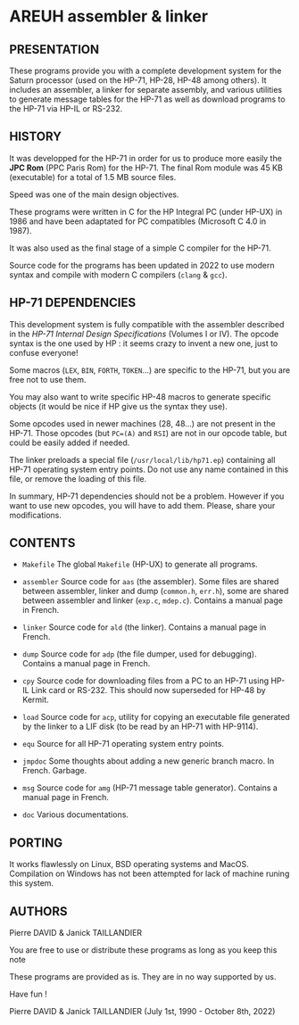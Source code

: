 # AREUH assembler & linker #

## PRESENTATION ##

These programs provide you with a complete development
system for the Saturn processor (used on the HP-71, HP-28,
HP-48 among others). It includes an assembler, a linker for
separate assembly, and various utilities to generate message
tables for the HP-71 as well as download programs to the
HP-71 via HP-IL or RS-232.


## HISTORY ##

It was developped for the HP-71 in order for us to produce
more easily the **JPC Rom** (PPC Paris Rom) for the HP-71. The
final Rom module was 45 KB (executable) for a total of 1.5
MB source files.

Speed was one of the main design objectives.

These programs were written in C for the HP Integral PC
(under HP-UX) in 1986 and have been adaptated for PC
compatibles (Microsoft C 4.0 in 1987).

It was also used as the final stage of a simple C compiler
for the HP-71.

Source code for the programs has been updated in 2022 to use
modern syntax and compile with modern C compilers (`clang` & `gcc`). 


## HP-71 DEPENDENCIES ##

This development system is fully compatible with the
assembler described in the _HP-71 Internal Design
Specifications_ (Volumes I or IV). The opcode syntax is the
one used by HP : it seems crazy to invent a new one, just
to confuse everyone!

Some macros (`LEX`, `BIN`, `FORTH`, `TOKEN`...) are specific to the
HP-71, but you are free not to use them.

You may also want to write specific HP-48 macros to generate
specific objects (it would be nice if HP give us the syntax
they use).

Some opcodes used in newer machines (28, 48...) are not
present in the HP-71. Those opcodes (but `PC=(A)` and `RSI`)
are not in our opcode table, but could be easily added if
needed.

The linker preloads a special file (`/usr/local/lib/hp71.ep`)
containing all HP-71 operating system entry points. Do not
use any name contained in this file, or remove the loading
of this file.

In summary, HP-71 dependencies should not be a problem.
However if you want to use new opcodes, you will have to add
them. Please, share your modifications.


## CONTENTS ##

- `Makefile`
	The global `Makefile` (HP-UX) to generate all programs.

- `assembler`
	Source code for `aas` (the assembler). Some files are
	shared between assembler, linker and dump (`common.h`,
	`err.h`), some are shared between assembler and linker
	(`exp.c`, `mdep.c`).
	Contains a manual page in French.

- `linker`
	Source code for `ald` (the linker).
	Contains a manual page in French.

- `dump`
	Source code for `adp` (the file dumper, used for
	debugging).
	Contains a manual page in French.

- `cpy`
	Source code for downloading files from a PC to an
	HP-71 using HP-IL Link card or RS-232. This should
	now superseded for HP-48 by Kermit.

- `load`
	Source code for `acp`, utility for copying an
	executable file generated by the linker to a LIF
	disk (to be read by an HP-71 with HP-9114).

- `equ`
	Source for all HP-71 operating system entry points.

- `jmpdoc`
	Some thoughts about adding a new generic branch macro.
	In French. Garbage.

- `msg`
	Source code for `amg` (HP-71 message table generator).
	Contains a manual page in French.

- `doc`
	Various documentations.


## PORTING ##

It works flawlessly on Linux, BSD operating systems and MacOS.
Compilation on Windows has not been attempted for lack of machine 
runing this system.


## AUTHORS ##

Pierre DAVID & Janick TAILLANDIER

You are free to use or distribute these programs as long as
you keep this note

These programs are provided as is. They are in no way
supported by us.

Have fun !


Pierre DAVID & Janick TAILLANDIER (July 1st, 1990 - October 8th, 2022)
